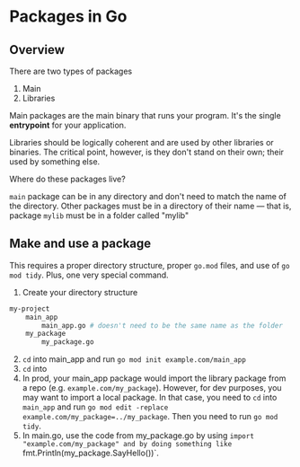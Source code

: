 # Packages in Go

## Overview
There are two types of packages
1. Main
2. Libraries

Main packages are the main binary that runs your program. It's the single **entrypoint** for your application.

Libraries should be logically coherent and are used by other libraries or binaries. The critical point, however, is they don't stand on their own; their used by something else.

Where do these packages live?

`main` package can be in any directory and don't need to match the name of the directory. Other packages must be in a directory of their name —
that is, package `mylib` must be in a folder called "mylib"

## Make and use a package
This requires a proper directory structure, proper `go.mod` files, and use of `go mod tidy`. Plus, one very special command.

1. Create your directory structure
```sh
my-project
    main_app
        main_app.go # doesn't need to be the same name as the folder
    my_package
        my_package.go 
```
2. `cd` into main_app and run `go mod init example.com/main_app`
3. `cd` into 
4. In prod, your main_app package would import the library package from a repo (e.g. `example.com/my_package`). However, for dev purposes, you may want to import a local package. In that case, you need to <code>cd</code> into `main_app` and run `go mod edit -replace example.com/my_package=../my_package`. Then you need to run `go mod tidy`. 
5. In main.go, use the code from my_package.go by using `import "example.com/my_package" and by doing something like `fmt.Println(my_package.SayHello())`. 
  

